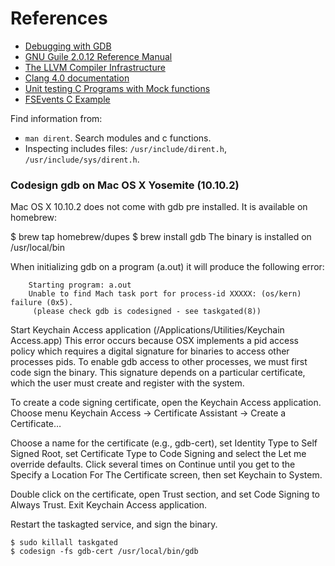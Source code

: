 # References

- [Debugging with GDB](https://www.sourceware.org/gdb/current/onlinedocs/gdb.html)
- [GNU Guile 2.0.12 Reference Manual](https://www.gnu.org/software/guile/manual/)
- [The LLVM Compiler Infrastructure](http://llvm.org)
- [Clang 4.0 documentation](http://clang.llvm.org/docs/index.html)
- [Unit testing C Programs with Mock functions](http://blogs.grammatech.com/unit-testing-c-programs-with-mock-functions)
- [FSEvents C Example](http://stackoverflow.com/questions/11556545/fsevents-c-example)

Find information from:

- `man dirent`. Search modules and c functions.
- Inspecting includes files: `/usr/include/dirent.h`, `/usr/include/sys/dirent.h`.


### Codesign gdb on Mac OS X Yosemite (10.10.2)


Mac OS X 10.10.2 does not come with gdb pre installed. It is available on homebrew:

$ brew tap homebrew/dupes $ brew install gdb
The binary is installed on /usr/local/bin

When initializing gdb on a program (a.out) it will produce the following error:

```
    Starting program: a.out
    Unable to find Mach task port for process-id XXXXX: (os/kern) failure (0x5).
     (please check gdb is codesigned - see taskgated(8))
```

Start Keychain Access application (/Applications/Utilities/Keychain Access.app)
This error occurs because OSX implements a pid access policy which requires a digital signature for binaries to access other processes pids. To enable gdb access to other processes, we must first code sign the binary. This signature depends on a particular certificate, which the user must create and register with the system.

To create a code signing certificate, open the Keychain Access application. Choose menu Keychain Access -> Certificate Assistant -> Create a Certificate…

Choose a name for the certificate (e.g., gdb-cert), set Identity Type to Self Signed Root, set Certificate Type to Code Signing and select the Let me override defaults. Click several times on Continue until you get to the Specify a Location For The Certificate screen, then set Keychain to System.

Double click on the certificate, open Trust section, and set Code Signing to Always Trust. Exit Keychain Access application.

Restart the taskagted service, and sign the binary.

```
$ sudo killall taskgated
$ codesign -fs gdb-cert /usr/local/bin/gdb
```
